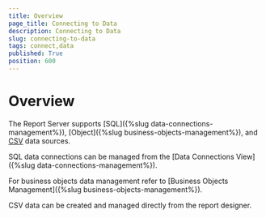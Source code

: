 ```yaml
---
title: Overview
page_title: Connecting to Data
description: Connecting to Data
slug: connecting-to-data
tags: connect,data
published: True
position: 600
---
```


# Overview



The Report Server supports [SQL]({%slug data-connections-management%}), [Object]({%slug business-objects-management%}), and [CSV](https://docs.telerik.com/reporting/csvdatasource-component) data sources.

SQL data connections can be managed from the [Data Connections View]({%slug data-connections-management%}).

For business objects data management refer to [Business Objects Management]({%slug business-objects-management%}).

CSV data can be created and managed directly from the report designer.